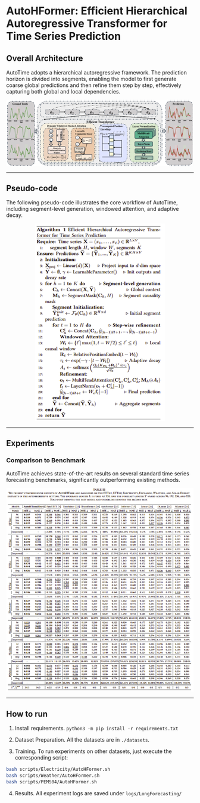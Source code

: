 # AutoHFormer: Efficient Hierarchical Autoregressive Transformer for Time Series Prediction
## Overall Architecture

AutoTime adopts a hierarchical autoregressive framework. The prediction horizon is divided into segments, enabling the model to first generate coarse global predictions and then refine them step by step, effectively capturing both global and local dependencies.

<p align="center">
  <img src="autotime.png" alt="AutoTime Architecture" width="1000"/>
</p>

---

## Pseudo-code

The following pseudo-code illustrates the core workflow of AutoTime, including segment-level generation, windowed attention, and adaptive decay.

<p align="center">
  <img src="pseudo-code.png" alt="AutoHForme Algorithm" width="350"/>
</p>

---

## Experiments
### Comparison to Benchmark
AutoTime achieves state-of-the-art results on several standard time series forecasting benchmarks, significantly outperforming existing methods.

<p align="center">
  <img src="experiments.png" alt="AutoHFormer Main Results" width="1000"/>
</p>

---

## How to run
1. Install requirements. ```python3 -m pip install -r requirements.txt```

2. Dataset Preparation. All the datasets are in ```./datasets```.

3. Training. To run experiments on other datasets, just execute the corresponding script:
```bash
bash scripts/Electricity/AutoHFormer.sh
bash scripts/Weather/AutoHFormer.sh
bash scripts/PEMS04/AutoHFormer.sh
```

4. Results.
All experiment logs are saved under `logs/LongForecasting/`
